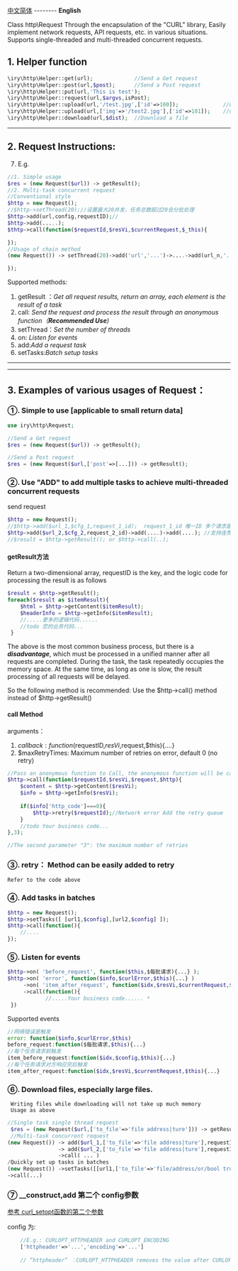  [中文简体](README.md) --------  **English**

Class http\Request
Through the encapsulation of the "CURL" library,
Easily implement network requests, API requests, etc. in various situations. 
Supports single-threaded and multi-threaded concurrent requests.

## 1. Helper function
```php
\iry\http\Helper::get(url);             //Send a Get request
\iry\http\Helper::post(url,$post);      //Send a Post request
\iry\http\Helper::put(url,'This is test'); 
\iry\http\Helper::request(url,$argvs,isPost);
\iry\http\Helper::upload(url,'/test.jpg',['id'=>100]);              //upload file=>'test.jpg'
\iry\http\Helper::upload(url,['img'=>'/test2.jpg'],['id'=>101]);    //upload
\iry\http\Helper::download(url,$dist);  //Download a file

```
---
## 2. Request Instructions:
7. E.g.
```php
//1. Simple usage
$res = (new Request($url)) -> getResult();
//2. Multi-task concurrent request
//Conventional style
$http = new Request();
//$http->setThread(20);//设置最大20并发，任务总数超过20会分批处理
$http->add(url,config,requestID);//
$http->add(.....);
$thtp->call(function($requestId,$resVi,$currentRequest,$_this){

});
//Usage of chain method
(new Request()) -> setThread(20)->add('url','...')->....->add(url_n,'....')->call(function(){

});
```
Supported methods:
1. getResult ：_Get all request results, return an array, each element is the result of a task_
2. call: _Send the request and process the result through an anonymous function（**Recommended Use**)_
3. setThread：_Set the number of threads_
4. on: _Listen for events_
5. add:_Add a request task_
6. setTasks:_Batch setup tasks_
---
---

## 3. Examples of various usages of Request：
### ①. Simple to use [applicable to small return data]
```php
use iry\http\Request;

//Send a Get request
$res = (new Request($url)) -> getResult();

//Send a Post request
$res = (new Request($url,['post'=>[...])) -> getResult();
```
### ②. Use "ADD" to add multiple tasks to achieve multi-threaded concurrent requests
send request
```php
$http = new Request();
//$http->add($url_1,$cfg_1,request_1_id);  request_1_id 唯一ID 多个请求是用来跟踪请求结果用的
$http->add($url_2,$cfg_2,request_2_id)->add(....)->add(....); //支持连贯调用
//$result = $http->getResult(); or $http->call(..);
```
#### getResult方法
Return a two-dimensional array, requestID is the key, 
and the logic code for processing the result is as follows
```php
$result = $http->getResult();
foreach($result as $itemResult){
	$html = $http->getContent($itemResult);
 	$headerInfo = $http->getInfo($itemResult);
 	//.....更多的逻辑代码......
 	//todo 您的业务代码...
 }
```
The above is the most common business process, but there is a <i><b>disadvantage</b></i>, 
which must be processed in a unified manner after all requests are completed.
During the task, the task repeatedly occupies the memory space. 
At the same time, as long as one is slow, the result processing of all requests will be delayed.

So the following method is recommended: Use the $http->call() method instead of $http->getResult()
#### call Method
arguments：

1. $callback: function($requestID,$resVi,$request,$this){....}
2. $maxRetryTimes: Maximum number of retries on error, default 0 (no retry)

```php
//Pass an anonymous function to Call, the anonymous function will be called after each request is completed
$http->call(function($requestId,$resVi,$request,$http){
    $content = $http->getContent($resVi);
    $info = $http->getInfo($resVi);
    
    if($info['http_code']===0){
        $http->retry($requestId);//Network error Add the retry queue
    }
    //todo Your business code...
},3);

//The second parameter "3": the maximum number of retries
```
### ③. retry： Method can be easily added to retry

    Refer to the code above

### ④. Add tasks in batches
```php
$http = new Request();
$http->setTasks([ [url1,$config],[url2,$config] ]);
$http->call(function(){
    //....
});
```

### ⑤. Listen for events
```php
$http->on( 'before_request', function($this,$每批请求){...} );
$http->on( 'error', function($info,$curlError,$this){...} )
     ->on( 'item_after_request', function($idx,$resVi,$currentRequest,$this){...} )
	 ->call(function(){
 			//.....Your business code...... *
 })
```
Supported events
```php
//网络错误是触发
error: function($info,$curlError,$this)
before_request:function($每批请求,$this){...}
//每个任务请求前触发
item_before_request:function($idx,$config,$this){...}
//每个任务请求对方响应完后触发
item_after_request:function($idx,$resVi,$currentRequest,$this){...}
```
### ⑥. Download files, especially large files.
     Writing files while downloading will not take up much memory
     Usage as above
```php
//Single task single thread request
 $res = (new Request($url,['to_file'=>'file address|ture'])) -> getResult();
 //Multi-task concurrent request
(new Request()) -> add($url_1,['to_file'=>'file address|ture'],requestID_1)
                -> add($url_2,['to_file'=>'file address|ture'],requestID_2)
                ->call( ... )
/Quickly set up tasks in batches
(new Request()) ->setTasks([[url1,['to_file'=>'file/address/or/bool true'],'....']])
->call(...)
```
### ⑦ __construct,add 第二个 config参数
[参考 curl_setopt函数的第二个参数](https://www.php.net/manual/zh/function.curl-setopt.php)

config 为:
```php
    //E.g.: CURLOPT_HTTPHEADER and CURLOPT_ENCODING    
    ['httpheader'=>'...','encoding'=>'...']
    
    // “httpheader” ：CURLOPT_HTTPHEADER removes the value after CURLOPT_, and is not case sensitive。
```
